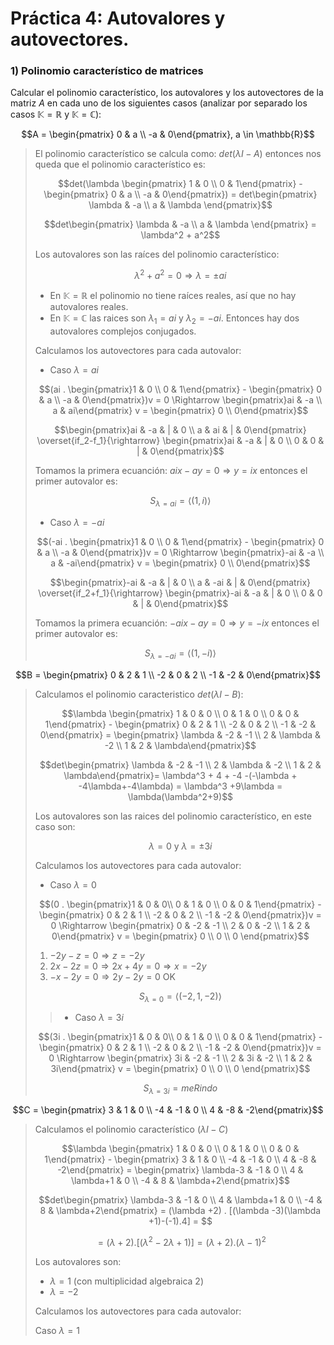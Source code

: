 # Práctica 4: Autovalores y autovectores.

### 1) Polinomio característico de matrices

Calcular el polinomio característico, los autovalores y los autovectores de la matriz $A$ en cada uno de los siguientes casos (analizar por separado los casos $\mathbb{K} = \mathbb{R}$ y $\mathbb{K} = \mathbb{C}$):

$$A = \begin{pmatrix} 0 & a \\
-a & 0\end{pmatrix}, a \in \mathbb{R}$$


> El polinomio característico se calcula como: $det(\lambda I-A)$ entonces nos queda que el polinomio característico es:
>
> $$det(\lambda \begin{pmatrix} 1 & 0 \\
0 & 1\end{pmatrix} - \begin{pmatrix} 0 & a \\
-a & 0\end{pmatrix}) = det\begin{pmatrix} \lambda & -a \\
a & \lambda \end{pmatrix}$$
>
> $$det\begin{pmatrix} \lambda & -a \\
a & \lambda \end{pmatrix} = \lambda^2 + a^2$$
>
> Los autovalores son las raíces del polinomio característico:
>
> $$\lambda^2 + a^2 = 0 \Rightarrow \lambda = \pm ai$$
>
> - En $\mathbb{K} = \mathbb{R}$ el polinomio no tiene raíces reales, así que no hay autovalores reales.
> - En $\mathbb{K} = \mathbb{C}$ las raices son $\lambda_1 = ai$ y $\lambda_2 = -ai$. Entonces hay dos autovalores complejos conjugados.
>
> Calculamos los autovectores para cada autovalor:
>
> - Caso $\lambda = ai$
> 
> $$(ai . \begin{pmatrix}1 & 0 \\ 
0 & 1\end{pmatrix} - \begin{pmatrix} 0 & a \\
-a & 0\end{pmatrix})v = 0 \Rightarrow \begin{pmatrix}ai & -a \\ 
a & ai\end{pmatrix} v = \begin{pmatrix} 0 \\
0\end{pmatrix}$$
>
> $$\begin{pmatrix}ai & -a & | & 0 \\ 
a & ai & | & 0\end{pmatrix} \overset{if_2-f_1}{\rightarrow} \begin{pmatrix}ai & -a & | & 0 \\ 
0 & 0 & | & 0\end{pmatrix}$$
>
> Tomamos la primera ecuanción: $aix -ay = 0 \Rightarrow y = ix$ entonces el primer autovalor es:
>
> $$S_{\lambda = ai} =  \langle (1, i) \rangle$$
>
> - Caso $\lambda = -ai$
> 
> $$(-ai . \begin{pmatrix}1 & 0 \\ 
0 & 1\end{pmatrix} - \begin{pmatrix} 0 & a \\
-a & 0\end{pmatrix})v = 0 \Rightarrow \begin{pmatrix}-ai & -a \\ 
a & -ai\end{pmatrix} v = \begin{pmatrix} 0 \\
0\end{pmatrix}$$
>
> $$\begin{pmatrix}-ai & -a & | & 0 \\ 
a & -ai & | & 0\end{pmatrix} \overset{if_2+f_1}{\rightarrow} \begin{pmatrix}-ai & -a & | & 0 \\ 
0 & 0 & | & 0\end{pmatrix}$$
>
> Tomamos la primera ecuanción: $-aix -ay = 0 \Rightarrow y = -ix$ entonces el primer autovalor es:
>
> $$S_{\lambda = -ai} =  \langle (1, -i) \rangle$$

$$B = \begin{pmatrix} 0 & 2 & 1 \\
-2 & 0 & 2 \\
-1 & -2 & 0\end{pmatrix}$$

> Calculamos el polinomio caracteristico $det(\lambda I - B)$:
>
> $$\lambda \begin{pmatrix} 1 & 0 & 0 \\
0 & 1 & 0 \\
0 & 0 & 1\end{pmatrix} - \begin{pmatrix} 0 & 2 & 1 \\
-2 & 0 & 2 \\
-1 & -2 & 0\end{pmatrix} = \begin{pmatrix} \lambda & -2 & -1 \\
2 & \lambda & -2 \\
1 & 2 & \lambda\end{pmatrix}$$
>
> $$det\begin{pmatrix} \lambda & -2 & -1 \\
2 & \lambda & -2 \\
1 & 2 & \lambda\end{pmatrix}= \lambda^3 + 4 + -4 -(-\lambda + -4\lambda+-4\lambda) = \lambda^3 +9\lambda = \lambda(\lambda^2+9)$$
>
> Los autovalores son las raices del polinomio característico, en este caso son:
>
> $$\lambda = 0 \text{ y } \lambda = \pm 3i$$
>
> Calculamos los autovectores para cada autovalor:
>
> - Caso $\lambda = 0$
> 
> $$(0 . \begin{pmatrix}1 & 0 & 0\\ 
0 & 1 & 0 \\
0 & 0 & 1\end{pmatrix} - \begin{pmatrix} 0 & 2 & 1 \\
-2 & 0 & 2 \\
-1 & -2 & 0\end{pmatrix})v = 0 \Rightarrow \begin{pmatrix} 0 & -2 & -1 \\
2 & 0 & -2 \\
1 & 2 & 0\end{pmatrix} v = \begin{pmatrix} 0 \\
0 \\
0 \end{pmatrix}$$
>
> 1. $-2y -z = 0 \Rightarrow z=-2y$
> 2. $2x-2z = 0 \Rightarrow 2x+4y = 0 \Rightarrow x = -2y$
> 3. $-x-2y = 0 \Rightarrow 2y-2y = 0$ OK
>
> $$S_{\lambda=0} = \langle(-2,1,-2) \rangle$$
>
> > - Caso $\lambda = 3i$
> 
> $$(3i . \begin{pmatrix}1 & 0 & 0\\ 
0 & 1 & 0 \\
0 & 0 & 1\end{pmatrix} - \begin{pmatrix} 0 & 2 & 1 \\
-2 & 0 & 2 \\
-1 & -2 & 0\end{pmatrix})v = 0 \Rightarrow \begin{pmatrix} 3i & -2 & -1 \\
2 & 3i & -2 \\
1 & 2 & 3i\end{pmatrix} v = \begin{pmatrix} 0 \\
0 \\
0 \end{pmatrix}$$
>
>
> $$S_{\lambda=3i} = meRindo$$

$$C = \begin{pmatrix} 3 & 1 & 0 \\
-4 & -1 & 0 \\
4 & -8 & -2\end{pmatrix}$$

> Calculamos el polinomio característico $(\lambda I - C)$
>
> $$\lambda \begin{pmatrix} 1 & 0 & 0 \\
0 & 1 & 0 \\
0 & 0 & 1\end{pmatrix} - \begin{pmatrix} 3 & 1 & 0 \\
-4 & -1 & 0 \\
4 & -8 & -2\end{pmatrix} = \begin{pmatrix} \lambda-3 & -1 & 0 \\
4 & \lambda+1 & 0 \\
-4 & 8 & \lambda+2\end{pmatrix}$$
>
> $$det\begin{pmatrix} \lambda-3 & -1 & 0 \\
4 & \lambda+1 & 0 \\
-4 & 8 & \lambda+2\end{pmatrix} = (\lambda +2) . [(\lambda -3)(\lambda +1)-(-1).4] = $$
>
> $$=(\lambda +2) . [(\lambda^2-2\lambda+1)] = (\lambda +2) . (\lambda -1)^2$$
>
> Los autovalores son:
>
> - $\lambda = 1$ (con multiplicidad algebraica 2)
> - $\lambda = -2$ 
>
> Calculamos los autovectores para cada autovalor:
>
> Caso $\lambda = 1$
